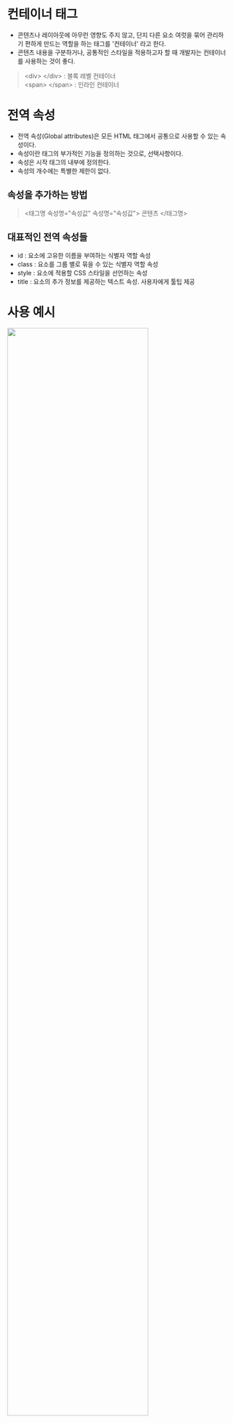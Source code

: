 # 컨테이너 태그
- 콘텐츠나 레이아웃에 아무런 영향도 주지 않고, 단지 다른 요소 여럿을 묶어 관리하기 편하게 만드는 역할을 하는 태그를 '컨테이너' 라고 한다.
- 콘텐츠 내용을 구분하거나, 공통적인 스타일을 적용하고자 할 때 개발자는 컨테이너를 사용하는 것이 좋다.

> \<div> \</div> : 블록 레벨 컨테이너 <br>
> \<span> \</span> : 인라인 컨테이너

# 전역 속성
- 전역 속성(Global attributes)은 모든 HTML 태그에서 공통으로 사용할 수 있는 속성이다.
- 속성이란 태그의 부가적인 기능을 정의하는 것으로, 선택사항이다.
- 속성은 시작 태그의 내부에 정의한다.
- 속성의 개수에는 특별한 제한이 없다.

## 속성을 추가하는 방법
> <태그명 속성명="속성값" 속성명="속성값"> 콘텐츠 </태그명>

## 대표적인 전역 속성들
- id : 요소에 고유한 이름을 부여하는 식별자 역할 속성
- class : 요소를 그룹 별로 묶을 수 있는 식별자 역할 속성
- style : 요소에 적용할 CSS 스타일을 선언하는 속성
- title : 요소의 추가 정보를 제공하는 텍스트 속성. 사용자에게 툴팁 제공

# 사용 예시
<img src="https://user-images.githubusercontent.com/96412509/152344236-3040c5fe-2674-4815-92a4-59cbf39d664d.png" width="80%" />

